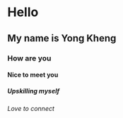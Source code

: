 # Hello

## My name is Yong Kheng

### How are you

#### Nice to meet you

##### Upskilling myself

###### Love to connect
